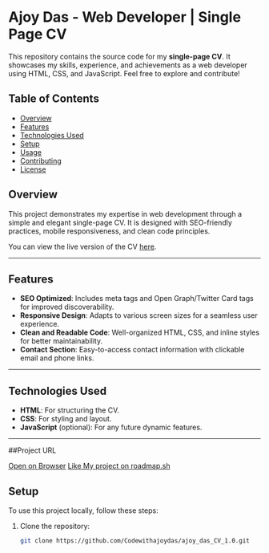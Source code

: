 # Ajoy Das - Web Developer | Single Page CV

This repository contains the source code for my **single-page CV**. It showcases my skills, experience, and achievements as a web developer using HTML, CSS, and JavaScript. Feel free to explore and contribute!

## Table of Contents

- [Overview](#overview)
- [Features](#features)
- [Technologies Used](#technologies-used)
- [Setup](#setup)
- [Usage](#usage)
- [Contributing](#contributing)
- [License](#license)

## Overview

This project demonstrates my expertise in web development through a simple and elegant single-page CV. It is designed with SEO-friendly practices, mobile responsiveness, and clean code principles.

You can view the live version of the CV [here](https://www.ajoydas.com/cv).

---

## Features

- **SEO Optimized**: Includes meta tags and Open Graph/Twitter Card tags for improved discoverability.
- **Responsive Design**: Adapts to various screen sizes for a seamless user experience.
- **Clean and Readable Code**: Well-organized HTML, CSS, and inline styles for better maintainability.
- **Contact Section**: Easy-to-access contact information with clickable email and phone links.

---

## Technologies Used

- **HTML**: For structuring the CV.
- **CSS**: For styling and layout.
- **JavaScript** (optional): For any future dynamic features.

---
##Project URL

[Open on Browser](https://codewithajoydas.github.io/ajoy_das_CV_1.0/)
[Like My project on roadmap.sh](https://roadmap.sh/projects/single-page-cv/solutions?u=65dcb377aec67f2e2aa03b99)

## Setup

To use this project locally, follow these steps:

1. Clone the repository:
   ```bash
   git clone https://github.com/Codewithajoydas/ajoy_das_CV_1.0.git
